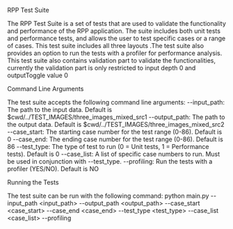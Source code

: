 RPP Test Suite

The RPP Test Suite is a set of tests that are used to validate the functionality and performance of the RPP application. The suite includes both unit tests and performance tests, and allows the user to test specific cases or a range of cases. This test suite includes  all three layouts .The test suite also provides an option to run the tests with a profiler for performance analysis. This test suite also contains validation part to validate the functionalities, currently the validation part is only restricted to input depth 0 and outputToggle value 0

Command Line Arguments

The test suite accepts the following command line arguments:
--input_path: The path to the input data. Default is $cwd/../TEST_IMAGES/three_images_mixed_src1
--output_path: The path to the output data. Default is $cwd/../TEST_IMAGES/three_images_mixed_src2
--case_start: The starting case number for the test range (0-86). Default is 0
--case_end: The ending case number for the test range (0-86). Default is 86
--test_type: The type of test to run (0 = Unit tests, 1 = Performance tests). Default is 0
--case_list: A list of specific case numbers to run. Must be used in conjunction with --test_type.
--profiling: Run the tests with a profiler (YES/NO). Default is NO

Running the Tests

The test suite can be run with the following command:
python main.py --input_path <input_path> --output_path <output_path> --case_start <case_start> --case_end <case_end> --test_type <test_type> --case_list <case_list> --profiling <profiling>